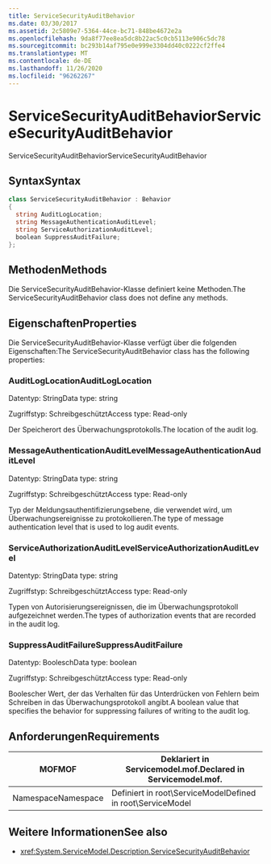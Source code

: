 ```yaml
---
title: ServiceSecurityAuditBehavior
ms.date: 03/30/2017
ms.assetid: 2c5809e7-5364-44ce-bc71-848be4672e2a
ms.openlocfilehash: 9da8f77ee8ea5dc8b22ac5c0cb5113e906c5dc78
ms.sourcegitcommit: bc293b14af795e0e999e3304dd40c0222cf2ffe4
ms.translationtype: MT
ms.contentlocale: de-DE
ms.lasthandoff: 11/26/2020
ms.locfileid: "96262267"
---
```

# <a name="servicesecurityauditbehavior"></a><span data-ttu-id="d9e8a-102">ServiceSecurityAuditBehavior</span><span class="sxs-lookup"><span data-stu-id="d9e8a-102">ServiceSecurityAuditBehavior</span></span>

<span data-ttu-id="d9e8a-103">ServiceSecurityAuditBehavior</span><span class="sxs-lookup"><span data-stu-id="d9e8a-103">ServiceSecurityAuditBehavior</span></span>  
  
## <a name="syntax"></a><span data-ttu-id="d9e8a-104">Syntax</span><span class="sxs-lookup"><span data-stu-id="d9e8a-104">Syntax</span></span>  
  
```csharp  
class ServiceSecurityAuditBehavior : Behavior  
{  
  string AuditLogLocation;  
  string MessageAuthenticationAuditLevel;  
  string ServiceAuthorizationAuditLevel;  
  boolean SuppressAuditFailure;  
};  
```  
  
## <a name="methods"></a><span data-ttu-id="d9e8a-105">Methoden</span><span class="sxs-lookup"><span data-stu-id="d9e8a-105">Methods</span></span>  

 <span data-ttu-id="d9e8a-106">Die ServiceSecurityAuditBehavior-Klasse definiert keine Methoden.</span><span class="sxs-lookup"><span data-stu-id="d9e8a-106">The ServiceSecurityAuditBehavior class does not define any methods.</span></span>  
  
## <a name="properties"></a><span data-ttu-id="d9e8a-107">Eigenschaften</span><span class="sxs-lookup"><span data-stu-id="d9e8a-107">Properties</span></span>  

 <span data-ttu-id="d9e8a-108">Die ServiceSecurityAuditBehavior-Klasse verfügt über die folgenden Eigenschaften:</span><span class="sxs-lookup"><span data-stu-id="d9e8a-108">The ServiceSecurityAuditBehavior class has the following properties:</span></span>  
  
### <a name="auditloglocation"></a><span data-ttu-id="d9e8a-109">AuditLogLocation</span><span class="sxs-lookup"><span data-stu-id="d9e8a-109">AuditLogLocation</span></span>  

 <span data-ttu-id="d9e8a-110">Datentyp: String</span><span class="sxs-lookup"><span data-stu-id="d9e8a-110">Data type: string</span></span>  
  
 <span data-ttu-id="d9e8a-111">Zugriffstyp: Schreibgeschützt</span><span class="sxs-lookup"><span data-stu-id="d9e8a-111">Access type: Read-only</span></span>  
  
 <span data-ttu-id="d9e8a-112">Der Speicherort des Überwachungsprotokolls.</span><span class="sxs-lookup"><span data-stu-id="d9e8a-112">The location of the audit log.</span></span>  
  
### <a name="messageauthenticationauditlevel"></a><span data-ttu-id="d9e8a-113">MessageAuthenticationAuditLevel</span><span class="sxs-lookup"><span data-stu-id="d9e8a-113">MessageAuthenticationAuditLevel</span></span>  

 <span data-ttu-id="d9e8a-114">Datentyp: String</span><span class="sxs-lookup"><span data-stu-id="d9e8a-114">Data type: string</span></span>  
  
 <span data-ttu-id="d9e8a-115">Zugriffstyp: Schreibgeschützt</span><span class="sxs-lookup"><span data-stu-id="d9e8a-115">Access type: Read-only</span></span>  
  
 <span data-ttu-id="d9e8a-116">Typ der Meldungsauthentifizierungsebene, die verwendet wird, um Überwachungsereignisse zu protokollieren.</span><span class="sxs-lookup"><span data-stu-id="d9e8a-116">The type of message authentication level that is used to log audit events.</span></span>  
  
### <a name="serviceauthorizationauditlevel"></a><span data-ttu-id="d9e8a-117">ServiceAuthorizationAuditLevel</span><span class="sxs-lookup"><span data-stu-id="d9e8a-117">ServiceAuthorizationAuditLevel</span></span>  

 <span data-ttu-id="d9e8a-118">Datentyp: String</span><span class="sxs-lookup"><span data-stu-id="d9e8a-118">Data type: string</span></span>  
  
 <span data-ttu-id="d9e8a-119">Zugriffstyp: Schreibgeschützt</span><span class="sxs-lookup"><span data-stu-id="d9e8a-119">Access type: Read-only</span></span>  
  
 <span data-ttu-id="d9e8a-120">Typen von Autorisierungsereignissen, die im Überwachungsprotokoll aufgezeichnet werden.</span><span class="sxs-lookup"><span data-stu-id="d9e8a-120">The types of authorization events that are recorded in the audit log.</span></span>  
  
### <a name="suppressauditfailure"></a><span data-ttu-id="d9e8a-121">SuppressAuditFailure</span><span class="sxs-lookup"><span data-stu-id="d9e8a-121">SuppressAuditFailure</span></span>  

 <span data-ttu-id="d9e8a-122">Datentyp: Boolesch</span><span class="sxs-lookup"><span data-stu-id="d9e8a-122">Data type: boolean</span></span>  
  
 <span data-ttu-id="d9e8a-123">Zugriffstyp: Schreibgeschützt</span><span class="sxs-lookup"><span data-stu-id="d9e8a-123">Access type: Read-only</span></span>  
  
 <span data-ttu-id="d9e8a-124">Boolescher Wert, der das Verhalten für das Unterdrücken von Fehlern beim Schreiben in das Überwachungsprotokoll angibt.</span><span class="sxs-lookup"><span data-stu-id="d9e8a-124">A boolean value that specifies the behavior for suppressing failures of writing to the audit log.</span></span>  
  
## <a name="requirements"></a><span data-ttu-id="d9e8a-125">Anforderungen</span><span class="sxs-lookup"><span data-stu-id="d9e8a-125">Requirements</span></span>  
  
|<span data-ttu-id="d9e8a-126">MOF</span><span class="sxs-lookup"><span data-stu-id="d9e8a-126">MOF</span></span>|<span data-ttu-id="d9e8a-127">Deklariert in Servicemodel.mof.</span><span class="sxs-lookup"><span data-stu-id="d9e8a-127">Declared in Servicemodel.mof.</span></span>|  
|---------|-----------------------------------|  
|<span data-ttu-id="d9e8a-128">Namespace</span><span class="sxs-lookup"><span data-stu-id="d9e8a-128">Namespace</span></span>|<span data-ttu-id="d9e8a-129">Definiert in root\ServiceModel</span><span class="sxs-lookup"><span data-stu-id="d9e8a-129">Defined in root\ServiceModel</span></span>|  
  
## <a name="see-also"></a><span data-ttu-id="d9e8a-130">Weitere Informationen</span><span class="sxs-lookup"><span data-stu-id="d9e8a-130">See also</span></span>

- <xref:System.ServiceModel.Description.ServiceSecurityAuditBehavior>

